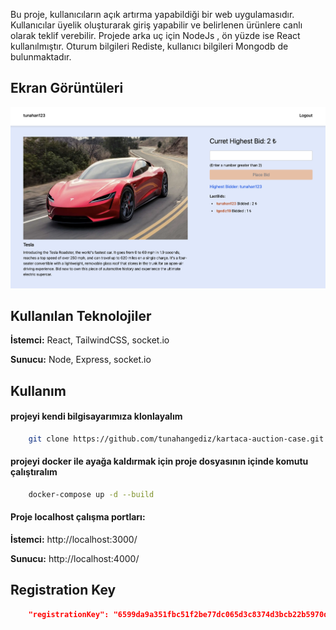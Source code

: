 Bu proje, kullanıcıların açık artırma yapabildiği bir web uygulamasıdır. Kullanıcılar üyelik oluşturarak giriş yapabilir ve belirlenen ürünlere canlı olarak teklif verebilir. Projede arka uç için NodeJs , ön yüzde ise React kullanılmıştır. Oturum bilgileri Rediste, kullanıcı bilgileri Mongodb de bulunmaktadır.

## Ekran Görüntüleri

![Uygulama Ekran Görüntüsü](inside-app-images/bid-screen.png)

## Kullanılan Teknolojiler

**İstemci:** React, TailwindCSS, socket.io

**Sunucu:** Node, Express, socket.io

## Kullanım

#### projeyi kendi bilgisayarımıza klonlayalım

```bash
    git clone https://github.com/tunahangediz/kartaca-auction-case.git
```

#### projeyi docker ile ayağa kaldırmak için proje dosyasının içinde komutu çalıştıralım

```bash
    docker-compose up -d --build
```

#### Proje localhost çalışma portları:

**İstemci:** http://localhost:3000/

**Sunucu:** http://localhost:4000/

## Registration Key

```json
    "registrationKey": "6599da9a351fbc51f2be77dc065d3c8374d3bcb22b5970d30bde1c83d665fb42"
```
